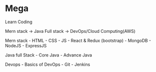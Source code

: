 # Mega
Learn Coding

Mern stack -> Java Full stack -> DevOps/Cloud Computing(AWS)

Mern stack
      - HTML
      - CSS
      - JS
      - React & Redux (bootstrap)
      - MongoDB
      - NodeJS
      - ExpressJS

Java full Stack
      - Core Java
      - Advance Java

Devops
      - Basics of DevOps
      - Git
      - Jenkins
